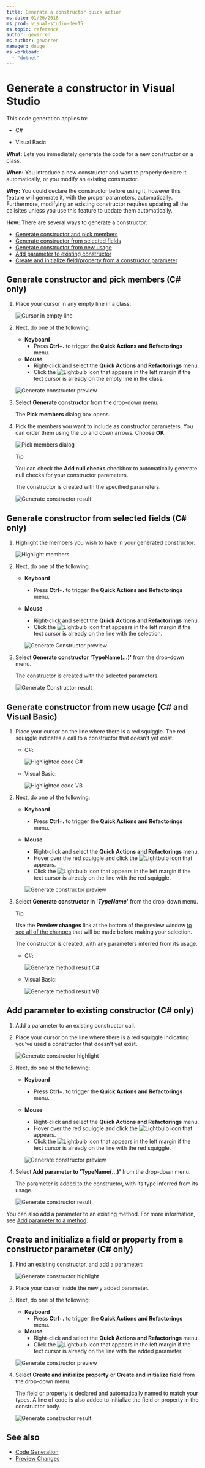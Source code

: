 ```yaml
---
title: Generate a constructor quick action
ms.date: 01/26/2018
ms.prod: visual-studio-dev15
ms.topic: reference
author: gewarren
ms.author: gewarren
manager: douge
ms.workload:
  - "dotnet"
---
```

# Generate a constructor in Visual Studio

This code generation applies to:

- C#

- Visual Basic

**What:** Lets you immediately generate the code for a new constructor on a class.

**When:** You introduce a new constructor and want to properly declare it automatically, or you modify an existing constructor.

**Why:** You could declare the constructor before using it, however this feature will generate it, with the proper parameters, automatically. Furthermore, modifying an existing constructor requires updating all the callsites unless you use this feature to update them automatically.

**How:** There are several ways to generate a constructor:

   - [Generate constructor and pick members](#pick)
   - [Generate constructor from selected fields](#selection)
   - [Generate constructor from new usage](#usage)
   - [Add parameter to existing constructor](#addparameter)
   - [Create and initialize field/property from a constructor parameter](#create)

## <a id = "pick"></a> Generate constructor and pick members (C# only)

1. Place your cursor in any empty line in a class:

   ![Cursor in empty line](media/constructor1-highlight-cs.png)

1. Next, do one of the following:

   - **Keyboard**
      - Press **Ctrl**+**.** to trigger the **Quick Actions and Refactorings** menu.
   - **Mouse**
      - Right-click and select the **Quick Actions and Refactorings** menu.
      - Click the ![Lightbulb](media/bulb-cs.png) icon that appears in the left margin if the text cursor is already on the empty line in the class.

   ![Generate constructor preview](media/constructor1-preview-cs.png)

1. Select **Generate constructor** from the drop-down menu.

   The **Pick members** dialog box opens.

1. Pick the members you want to include as constructor parameters. You can order them using the up and down arrows. Choose **OK**.

   ![Pick members dialog](media/constructor1-dialog-cs.png)

   > [!TIP]
   > You can check the **Add null checks** checkbox to automatically generate null checks for your constructor parameters.

   The constructor is created with the specified parameters.

   ![Generate constructor result](media/constructor1-result-cs.png)

## <a id="selection"></a> Generate constructor from selected fields (C# only)

1. Highlight the members you wish to have in your generated constructor:

   ![Highlight members](media/constructor2-highlight-cs.png)

1. Next, do one of the following:

   - **Keyboard**
      - Press **Ctrl**+**.** to trigger the **Quick Actions and Refactorings** menu.
   - **Mouse**
      - Right-click and select the **Quick Actions and Refactorings** menu.
      - Click the ![Lightbulb](media/bulb-cs.png) icon that appears in the left margin if the text cursor is already on the line with the selection.

      ![Generate Constructor preview](media/constructor2-preview-cs.png)

1. Select **Generate constructor 'TypeName(...)'** from the drop-down menu.

   The constructor is created with the selected parameters.

   ![Generate Constructor result](media/constructor2-result-cs.png)

## <a id="usage"></a> Generate constructor from new usage (C# and Visual Basic)

1. Place your cursor on the line where there is a red squiggle. The red squiggle indicates a call to a constructor that doesn't yet exist.

   - C#:

       ![Highlighted code C#](media/constructor-highlight-cs.png)

   - Visual Basic:

       ![Highlighted code VB](media/constructor-highlight-vb.png)

2. Next, do one of the following:

   - **Keyboard**
      - Press **Ctrl**+**.** to trigger the **Quick Actions and Refactorings** menu.
   - **Mouse**
      - Right-click and select the **Quick Actions and Refactorings** menu.
      - Hover over the red squiggle and click the ![Lightbulb](media/bulb-cs.png) icon that appears.
      - Click the ![Lightbulb](media/bulb-cs.png) icon that appears in the left margin if the text cursor is already on the line with the red squiggle.

      ![Generate constructor preview](media/constructor-preview-cs.png)

3. Select **Generate constructor in '*TypeName*'** from the drop-down menu.

   > [!TIP]
   > Use the **Preview changes** link at the bottom of the preview window [to see all of the changes](../../ide/preview-changes.md) that will be made before making your selection.

   The constructor is created, with any parameters inferred from its usage.

   - C#:

       ![Generate method result C#](media/constructor-result-cs.png)

   - Visual Basic:

       ![Generate method result VB](media/constructor-result-vb.png)

## <a id="addparameter"></a> Add parameter to existing constructor (C# only)

1. Add a parameter to an existing constructor call.

2. Place your cursor on the line where there is a red squiggle indicating you've used a constructor that doesn't yet exist.

    ![Generate constructor highlight](media/constructor4-highlight-cs.png)

3. Next, do one of the following:

   - **Keyboard**
      - Press **Ctrl**+**.** to trigger the **Quick Actions and Refactorings** menu.
   - **Mouse**
      - Right-click and select the **Quick Actions and Refactorings** menu.
      - Hover over the red squiggle and click the ![Lightbulb](media/bulb-cs.png) icon that appears.
      - Click the ![Lightbulb](media/bulb-cs.png) icon that appears in the left margin if the text cursor is already on the line with the red squiggle.

      ![Generate constructor preview](media/constructor4-preview-cs.png)

4. Select **Add parameter to 'TypeName(...)'** from the drop-down menu.

   The parameter is added to the constructor, with its type inferred from its usage.

   ![Generate constructor result](media/constructor4-result-cs.png)

You can also add a parameter to an existing method. For more information, see [Add parameter to a method](add-parameter.md).

## <a id="create"></a> Create and initialize a field or property from a constructor parameter (C# only)

1. Find an existing constructor, and add a parameter:

   ![Generate constructor highlight](media/constructor5-highlight-cs.png)

1. Place your cursor inside the newly added parameter.

1. Next, do one of the following:

   - **Keyboard**
      - Press **Ctrl**+**.** to trigger the **Quick Actions and Refactorings** menu.
   - **Mouse**
      - Right-click and select the **Quick Actions and Refactorings** menu.
      - Click the ![Lightbulb](media/bulb-cs.png) icon that appears in the left margin if the text cursor is already on the line with the added parameter.

   ![Generate constructor preview](media/constructor5-preview-cs.png)

1. Select **Create and initialize property** or **Create and initialize field** from the drop-down menu.

   The field or property is declared and automatically named to match your types. A line of code is also added to initialize the field or property in the constructor body.

   ![Generate constructor result](media/constructor5-result-cs.png)

## See also

- [Code Generation](../code-generation-in-visual-studio.md)
- [Preview Changes](../../ide/preview-changes.md)